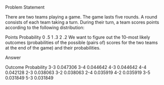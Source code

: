 Problem Statement

There are two teams playing a game. The game lasts five rounds. A round consists of each team taking a turn. During their turn, a team scores points according to the following distribution:

Points	Probability
0	.5
1	.3
2	.2
We want to figure out the 10-most likely outcomes (probabilities of the possible (pairs of) scores for the two teams at the end of the game) and their probabilities.

Answer

Outcome	Probability
3-3	0.047306
3-4	0.044642
4-3	0.044642
4-4	0.042128
2-3	0.038063
3-2	0.038063
2-4	0.035919
4-2	0.035919
3-5	0.031849
5-3	0.031849
